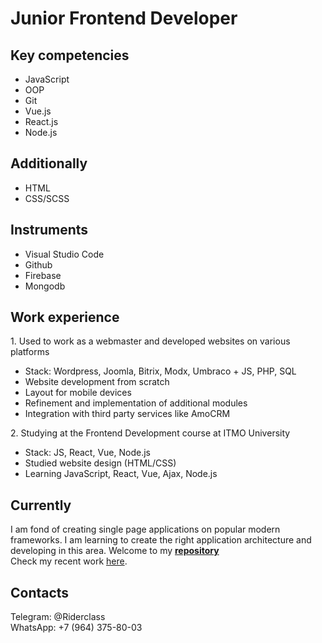 <h1>Junior Frontend Developer</h1>
<h2>Key competencies</h2>
<ul>
<li>JavaScript</li>
<li>OOP</li>
<li>Git</li>
<li>Vue.js</li>
<li>React.js</li>
<li>Node.js</li>
</ul>

<h2>Additionally</h2>
<ul>
<li>HTML</li>
<li>CSS/SCSS</li>
</ul>

<h2>Instruments</h2>
<ul>
<li>Visual Studio Code</li>
<li>Github</li>
<li>Firebase</li>
<li>Mongodb</li>
</ul>
<h2>Work experience</h2>
<p>1. Used to work as a webmaster and developed websites on various platforms</p>
<ul>
<li>Stack: Wordpress, Joomla, Bitrix, Modx, Umbraco + JS, PHP, SQL</li>
<li>Website development from scratch</li>
<li>Layout for mobile devices</li>
<li>Refinement and implementation of additional modules</li>
<li>Integration with third party services like AmoCRM</li>
</ul>
<p>2. Studying at the Frontend Development course at ITMO University</p>
<ul>
<li>Stack: JS, React, Vue, Node.js</li>
<li>Studied website design (HTML/CSS)</li>
<li>Learning JavaScript, React, Vue, Ajax, Node.js</li>
</ul>
<h2>Currently</h2>
<p>
I am fond of creating single page applications on popular modern frameworks. I am learning to create the right application architecture and developing in this area. Welcome to my <a href="https://github.com/riderclass?tab=repositories"><strong>repository</strong></a><br>
Check my recent work <a target="_blank" href="https://my-words-vue.web.app/sign-in">here</a>. 

</p>
<h2>Contacts</h2>
Telegram: @Riderclass<br>
WhatsApp: +7 (964) 375-80-03
